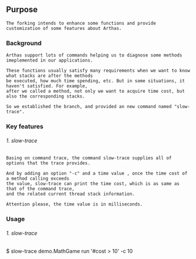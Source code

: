 ## Purpose

    The forking intends to enhance some functions and provide customization of some features about Arthas.

### Background

    Arthas support lots of commands helping us to diagnose some methods imeplemented in our applications.   
    
    These functions usually satisfy many requirements when we want to know what stacks are after the methods   
    be executed, how much time spending, etc. But in some situations, it haven't satisfied. For example,   
    after we called a method, not only we want to acquire time cost, but also the corresponding stacks.  
    
    So we established the branch, and provided an new command named "slow-trace".


### Key features

###### 1. slow-trace

    Basing on command trace, the command slow-trace supplies all of options that the trace provides. 
    
    And by adding an option "-c" and a time value , once the time cost of a method calling exceeds   
    the value, slow-trace can print the time cost, which is as same as that of the command trace,   
    and the related current thread stack information. 
    
    Attention please, the time value is in milliseconds.
    
    
### Usage

###### 1. slow-trace

   $ slow-trace demo.MathGame run '#cost > 10' -c 10
    
